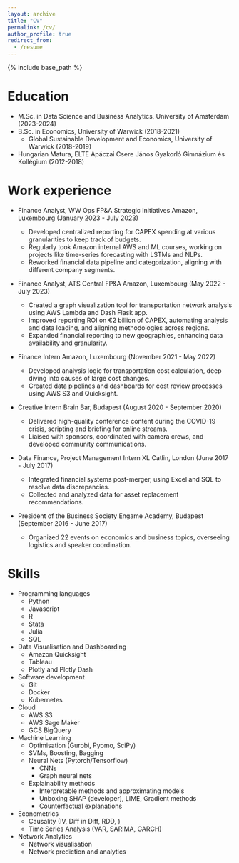 ```yaml
---
layout: archive
title: "CV"
permalink: /cv/
author_profile: true
redirect_from:
  - /resume
---
```


{% include base_path %}

Education
======
* M.Sc. in Data Science and Business Analytics, University of Amsterdam (2023-2024)
* B.Sc. in Economics, University of Warwick (2018-2021)
  * Global Sustainable Development and Economics, University of Warwick (2018-2019)
* Hungarian Matura, ELTE Apáczai Csere János Gyakorló Gimnázium és Kollégium (2012-2018)

Work experience
======
* Finance Analyst, WW Ops FP&A Strategic Initiatives
Amazon, Luxembourg (January 2023 - July 2023)

  *  Developed centralized reporting for CAPEX spending at various granularities to keep track of budgets.
  *  Regularly took Amazon internal AWS and ML courses, working on projects like time-series forecasting with LSTMs and NLPs.
  *  Reworked financial data pipeline and categorization, aligning with different company segments.

* Finance Analyst, ATS Central FP&A
Amazon, Luxembourg (May 2022 - July 2023)

    * Created a graph visualization tool for transportation network analysis using AWS Lambda and Dash Flask app.
    * Improved reporting ROI on €2 billion of CAPEX, automating analysis and data loading, and aligning methodologies across regions.
    * Expanded financial reporting to new geographies, enhancing data availability and granularity.

* Finance Intern
Amazon, Luxembourg (November 2021 - May 2022)

    * Developed analysis logic for transportation cost calculation, deep diving into causes of large cost changes.
    * Created data pipelines and dashboards for cost review processes using AWS S3 and Quicksight.

* Creative Intern
Brain Bar, Budapest (August 2020 - September 2020)

    * Delivered high-quality conference content during the COVID-19 crisis, scripting and briefing for online streams.
    * Liaised with sponsors, coordinated with camera crews, and developed community communications.

* Data Finance, Project Management Intern
XL Catlin, London (June 2017 - July 2017)

    * Integrated financial systems post-merger, using Excel and SQL to resolve data discrepancies.
    * Collected and analyzed data for asset replacement recommendations.

* President of the Business Society
Engame Academy, Budapest (September 2016 - June 2017)

    * Organized 22 events on economics and business topics, overseeing logistics and speaker coordination.
 
Skills
======
* Programming languages
  * Python
  * Javascript
  * R
  * Stata
  * Julia
  * SQL
* Data Visualisation and Dashboarding
  * Amazon Quicksight
  * Tableau 
  * Plotly and Plotly Dash
* Software development
  * Git
  * Docker
  * Kubernetes 
* Cloud
  * AWS S3
  * AWS Sage Maker
  * GCS BigQuery
* Machine Learning
  * Optimisation (Gurobi, Pyomo, SciPy)
  * SVMs, Boosting, Bagging 
  * Neural Nets (Pytorch/Tensorflow)
    * CNNs 
    * Graph neural nets 
  * Explainability methods
    * Interpretable methods and approximating models
    * Unboxing SHAP (developer), LIME, Gradient methods
    * Counterfactual explanations 
* Econometrics 
  * Causality (IV, Diff in Diff, RDD, )
  * Time Series Analysis (VAR, SARIMA, GARCH)
* Network Analytics 
  * Network visualisation 
  * Network prediction and analytics

  
